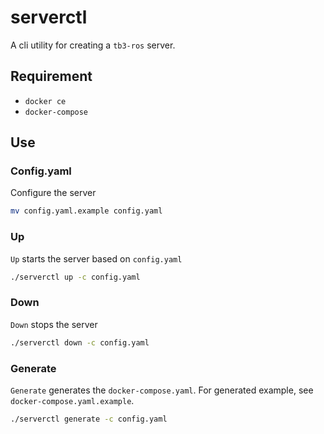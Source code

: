 # serverctl

A cli utility for creating a `tb3-ros` server.

## Requirement

- `docker ce`
- `docker-compose`

## Use

### Config.yaml

Configure the server

```bash
mv config.yaml.example config.yaml
```

### Up

`Up` starts the server based on `config.yaml`

```bash
./serverctl up -c config.yaml
```

### Down

`Down` stops the server

```bash
./serverctl down -c config.yaml
```

### Generate

`Generate` generates the `docker-compose.yaml`. For generated example, see `docker-compose.yaml.example`.

```bash
./serverctl generate -c config.yaml
```

